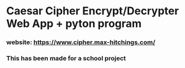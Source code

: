 # Caesar Cipher Encrypt/Decrypter Web App + pyton program

### website: https://www.cipher.max-hitchings.com/

### This has been made for a school project
